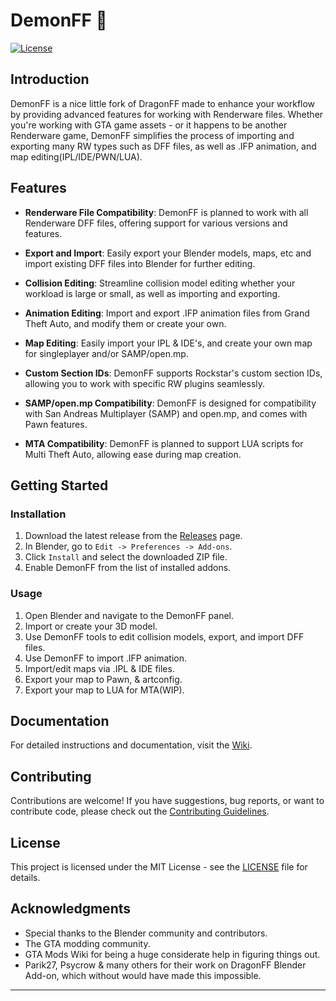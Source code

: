 # DemonFF 👹

[![License](https://img.shields.io/badge/license-MIT-blue.svg)](LICENSE)

## Introduction

DemonFF is a nice little fork of DragonFF made to enhance your workflow by providing advanced features for working with Renderware files. Whether you're working with GTA game assets - or it happens to be another Renderware game, DemonFF simplifies the process of importing and exporting many RW types such as DFF files, as well as .IFP animation, and map editing(IPL/IDE/PWN/LUA).



## Features

- **Renderware File Compatibility**: DemonFF is planned to work with all Renderware DFF files, offering support for various versions and features.

- **Export and Import**: Easily export your Blender models, maps, etc and import existing DFF files into Blender for further editing.

- **Collision Editing**: Streamline collision model editing whether your workload is large or small, as well as importing and exporting.

- **Animation Editing**: Import and export .IFP animation files from Grand Theft Auto, and modify them or create your own.

- **Map Editing**: Easily import your IPL & IDE's, and create your own map for singleplayer and/or SAMP/open.mp.

- **Custom Section IDs**: DemonFF supports Rockstar's custom section IDs, allowing you to work with specific RW plugins seamlessly.

- **SAMP/open.mp Compatibility**: DemonFF is designed for compatibility with San Andreas Multiplayer (SAMP) and open.mp, and comes with Pawn features.
  
- **MTA Compatibility**: DemonFF is planned to support LUA scripts for Multi Theft Auto, allowing ease during map creation.

## Getting Started

### Installation

1. Download the latest release from the [Releases](https://github.com/spicybung/DemonFF/releases) page.
2. In Blender, go to `Edit -> Preferences -> Add-ons`.
3. Click `Install` and select the downloaded ZIP file.
4. Enable DemonFF from the list of installed addons.

### Usage

1. Open Blender and navigate to the DemonFF panel.
2. Import or create your 3D model.
3. Use DemonFF tools to edit collision models, export, and import DFF files.
4. Use DemonFF to import .IFP animation.
5. Import/edit maps via .IPL & IDE files.
6. Export your map to Pawn, & artconfig.
7. Export your map to LUA for MTA(WIP).

## Documentation

For detailed instructions and documentation, visit the [Wiki](https://github.com/spicybung/DemonFF/wiki).

## Contributing

Contributions are welcome! If you have suggestions, bug reports, or want to contribute code, please check out the [Contributing Guidelines](CONTRIBUTING.md).

## License

This project is licensed under the MIT License - see the [LICENSE](LICENSE) file for details.

## Acknowledgments

- Special thanks to the Blender community and contributors.
- The GTA modding community.
- GTA Mods Wiki for being a huge considerate help in figuring things out.
- Parik27, Psycrow & many others for their work on DragonFF Blender Add-on, which without would have made this impossible.


---
